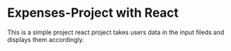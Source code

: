 # Expenses-Project with React
This is a simple project react project takes users data in the input fileds and displays them accordingly.
